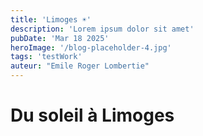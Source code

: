 ```yaml
---
title: 'Limoges ☀️'
description: 'Lorem ipsum dolor sit amet'
pubDate: 'Mar 18 2025'
heroImage: '/blog-placeholder-4.jpg'
tags: 'testWork'
auteur: "Emile Roger Lombertie"
---
```


# Du soleil à Limoges